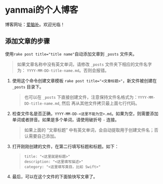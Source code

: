 # yanmai的个人博客

博客网址：[爱脑补](http://www.inaobu.com/)。欢迎光临！

## 添加文章的步骤

使用```rake post title="title name"```自动添加文章到 ```_posts``` 文件夹。

> 如果文章名称中没有英文单词，请修改 ```_posts``` 文件夹下相应的文件名字为： ```YYYY-MM-DD-title-name.md```。否则会报错。

1. 使用这个命令创建文章模板
`rake post title="<文章标题>"`，新文件被创建在 `_posts` 目录下。
    > 也可以在 `_posts` 下直接创建文件，注意保持文件名格式为：`YYYY-MM-DD-title-name.md`, 然后 再从其他文件拷贝最上面七行代码。
1. 检查文件名是否正确，`YYYY-MM-DD-<这里不能为空>.md`。如果为空，则需要添加单词或者拼音。如果是多个单词，请使用破折号 `-` 连接。
    > 如果上面的 “文章标题” 中有英文单词，会自动提取用于创建文件名；否认需要自己添加。
1. 打开刚刚创建的文件，在第二行填写标题和标题。如下：
    >```
    >title: "<这里就是标题>"
    >description: "<这里填写描述>"
    >category: "<这里填写类目，比如 Swift>"
    >```
1. 最后，可以在这个文件的下面愉快写文章了。
